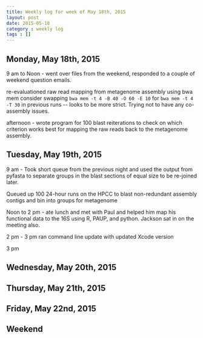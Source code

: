 ```yaml
---
title: Weekly log for week of May 18th, 2015
layout: post
date: 2015-05-18
category : weekly log
tags : []
---
```


## Monday, May 18th, 2015

9 am to Noon - went over files from the weekend, responded to a couple of weekend question emails.

re-evaluationed raw read mapping from metagenome assembly using bwa mem consider swapping `bwa mem -t 4 -B 40 -O 60 -E 10` for `bwa mem -t 4 -T 30` in previous runs -- looks to be more strict.  Trying not to have any co-assembly issues.

afternoon - wrote program for 100 blast reiterations to check on which criterion works best for mapping the raw reads back to the metagenome assembly.

## Tuesday, May 19th, 2015

9 am - Took short queue from the previous night and used the output from pyfasta to separate groups in the blast sections of equal size to be re-joined later.  

Queued up 100 24-hour runs on the HPCC to blast non-redundant assembly contigs and bin into groups for metagenome

Noon to 2 pm - ate lunch and met with Paul and helped him map his functional data to the 16S using R, PAUP, and python.  Jackson sat in on the meeting also.

2 pm - 3 pm ran command line update with updated Xcode version

3 pm 

## Wednesday, May 20th, 2015



## Thursday, May 21th, 2015



## Friday, May 22nd, 2015



## Weekend



